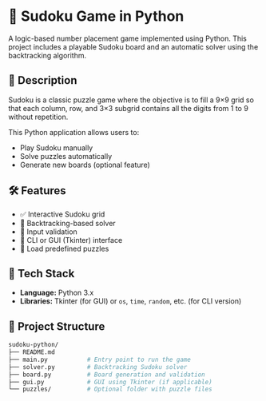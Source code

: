 # 🧩 Sudoku Game in Python

A logic-based number placement game implemented using Python. This project includes a playable Sudoku board and an automatic solver using the backtracking algorithm.

## 📌 Description

Sudoku is a classic puzzle game where the objective is to fill a 9×9 grid so that each column, row, and 3×3 subgrid contains all the digits from 1 to 9 without repetition.

This Python application allows users to:
- Play Sudoku manually
- Solve puzzles automatically
- Generate new boards (optional feature)

## 🛠️ Features

- ✅ Interactive Sudoku grid
- 🧠 Backtracking-based solver
- 🔢 Input validation
- 🧪 CLI or GUI (Tkinter) interface
- 💾 Load predefined puzzles

## 🧰 Tech Stack

- **Language:** Python 3.x
- **Libraries:** Tkinter (for GUI) or `os`, `time`, `random`, etc. (for CLI version)

## 📂 Project Structure

```bash
sudoku-python/
├── README.md
├── main.py           # Entry point to run the game
├── solver.py         # Backtracking Sudoku solver
├── board.py          # Board generation and validation
├── gui.py            # GUI using Tkinter (if applicable)
└── puzzles/          # Optional folder with puzzle files
